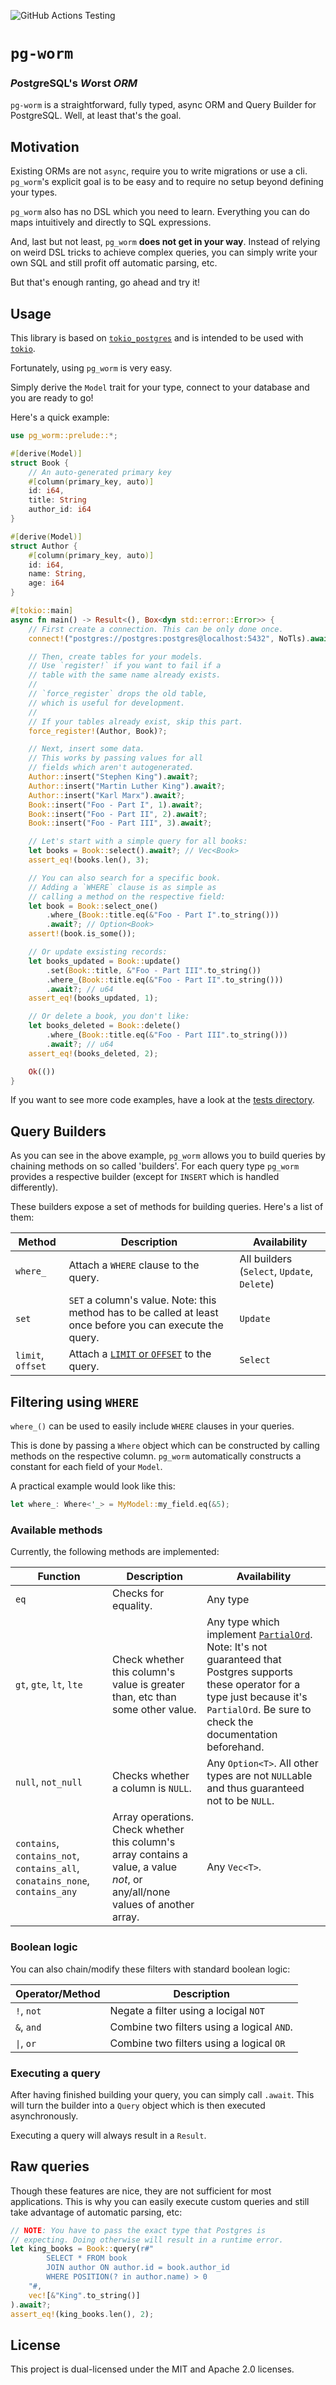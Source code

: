 ![GitHub Actions Testing](https://github.com/Einliterflasche/pg-worm/actions/workflows/rust.yml/badge.svg)

# `pg-worm`
### *P*ost*g*reSQL's *W*orst *ORM*
`pg-worm` is a straightforward, fully typed, async ORM and Query Builder for PostgreSQL.
Well, at least that's the goal. 

## Motivation

Existing ORMs are not `async`, require you to write migrations or use a cli. 
`pg_worm`'s explicit goal is to be easy and to require no setup beyond defining your types. 

`pg_worm` also has no DSL which you need to learn.
Everything you can do maps intuitively and directly to SQL expressions.

And, last but not least, `pg_worm` **does not get in your way**. Instead of relying on weird DSL tricks to achieve complex queries, you can simply write your own SQL and still profit off automatic parsing, etc.

But that's enough ranting, go ahead and try it!

## Usage
This library is based on [`tokio_postgres`](https://docs.rs/tokio-postgres/0.7.8/tokio_postgres/index.html) and is intended to be used with [`tokio`](https://tokio.rs/).

Fortunately, using `pg_worm` is very easy.

Simply derive the `Model` trait for your type, connect to your database 
and you are ready to go!

Here's a quick example: 

```rust
use pg_worm::prelude::*;

#[derive(Model)]
struct Book {
    // An auto-generated primary key
    #[column(primary_key, auto)]
    id: i64,
    title: String
    author_id: i64
}

#[derive(Model)]
struct Author {
    #[column(primary_key, auto)]
    id: i64,
    name: String,
    age: i64
}

#[tokio::main]
async fn main() -> Result<(), Box<dyn std::error::Error>> {
    // First create a connection. This can be only done once.
    connect!("postgres://postgres:postgres@localhost:5432", NoTls).await?;

    // Then, create tables for your models. 
    // Use `register!` if you want to fail if a
    // table with the same name already exists.
    //
    // `force_register` drops the old table,
    // which is useful for development.
    //
    // If your tables already exist, skip this part.
    force_register!(Author, Book)?;

    // Next, insert some data.
    // This works by passing values for all
    // fields which aren't autogenerated.
    Author::insert("Stephen King").await?;
    Author::insert("Martin Luther King").await?;
    Author::insert("Karl Marx").await?;
    Book::insert("Foo - Part I", 1).await?;
    Book::insert("Foo - Part II", 2).await?;
    Book::insert("Foo - Part III", 3).await?;

    // Let's start with a simple query for all books:
    let books = Book::select().await?; // Vec<Book>
    assert_eq!(books.len(), 3);

    // You can also search for a specific book.
    // Adding a `WHERE` clause is as simple as
    // calling a method on the respective field:
    let book = Book::select_one()
        .where_(Book::title.eq(&"Foo - Part I".to_string()))
        .await?; // Option<Book>
    assert!(book.is_some());

    // Or update exsisting records:
    let books_updated = Book::update()
        .set(Book::title, &"Foo - Part III".to_string())
        .where_(Book::title.eq(&"Foo - Part II".to_string()))
        .await?; // u64
    assert_eq!(books_updated, 1);

    // Or delete a book, you don't like:
    let books_deleted = Book::delete()
        .where_(Book::title.eq(&"Foo - Part III".to_string()))
        .await?; // u64
    assert_eq!(books_deleted, 2);

    Ok(())
}
```

If you want to see more code examples, have a look at the [tests directory](https://github.com/Einliterflasche/pg-worm/tree/main/pg-worm/tests).

## Query Builders
As you can see in the above example, `pg_worm` allows you to build queries by chaining methods on so called 'builders'. 
For each query type `pg_worm` provides a respective builder (except for `INSERT` which is handled differently).

These builders expose a set of methods for building queries. Here's a list of them:

Method | Description | Availability
-------|-------------|-------------
`where_` | Attach a `WHERE` clause to the query. | All builders (`Select`, `Update`, `Delete`)
`set` | `SET` a column's value. Note: this method has to be called at least once before you can execute the query. | `Update`
`limit`, `offset` | Attach a [`LIMIT` or `OFFSET`](https://www.postgresql.org/docs/current/queries-limit.html) to the query. | `Select`

## Filtering using `WHERE`
`where_()` can be used to easily include `WHERE` clauses in your queries. 

This is done by passing a `Where` object which can be constructed by calling methods on the respective column. 
`pg_worm` automatically constructs a constant for each field 
of your `Model`.

A practical example would look like this:

```rust
let where_: Where<'_> = MyModel::my_field.eq(&5);
```
### Available methods

Currently, the following methods are implemented:

Function | Description | Availability
---------|-------------|-------------
`eq` | Checks for equality. | Any type
`gt`, `gte`, `lt`, `lte` | Check whether this column's value is greater than, etc than some other value. | Any type which implement [`PartialOrd`](https://doc.rust-lang.org/std/cmp/trait.PartialOrd.html). Note: It's not guaranteed that Postgres supports these operator for a type just because it's `PartialOrd`. Be sure to check the documentation beforehand.
`null`, `not_null` | Checks whether a column is `NULL`. | Any `Option<T>`. All other types are not `NULL`able and thus guaranteed not to be `NULL`.
`contains`, `contains_not`, `contains_all`, `conatains_none`, `contains_any` | Array operations. Check whether this column's array contains a value, a value _not_, or any/all/none values of another array. | Any `Vec<T>`.

### Boolean logic

You can also chain/modify these filters with standard boolean logic:

Operator/Method | Description
----------------|------------
`!`, `not` | Negate a filter using a locigal `NOT`
`&`, `and` | Combine two filters using a logical `AND`.
`\|`, `or` | Combine two filters using a logical `OR`

### Executing a query

After having finished building your query, you can simply call `.await`. 
This will turn the builder into a `Query` object which is then executed asynchronously.

Executing a query will always result in a `Result`.

## Raw queries

Though these features are nice, they are not sufficient for most applications. This is why you can easily execute custom queries and still take advantage of automatic parsing, etc:

```rust
// NOTE: You have to pass the exact type that Postgres is 
// expecting. Doing otherwise will result in a runtime error.
let king_books = Book::query(r#"
        SELECT * FROM book 
        JOIN author ON author.id = book.author_id
        WHERE POSITION(? in author.name) > 0 
    "#, 
    vec![&"King".to_string()]
).await?;
assert_eq!(king_books.len(), 2);
```

## License
This project is dual-licensed under the MIT and Apache 2.0 licenses.

